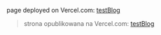 page deployed on Vercel.com: [testBlog](https://cieplownia-blog.vercel.app)
> strona opublikowana na Vercel.com: [testBlog](https://cieplownia-blog.vercel.app)



